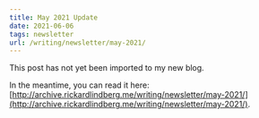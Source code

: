 ```yaml
---
title: May 2021 Update
date: 2021-06-06
tags: newsletter
url: /writing/newsletter/may-2021/
---
```


This post has not yet been imported to my new blog.

In the meantime, you can read it here: [http://archive.rickardlindberg.me/writing/newsletter/may-2021/](http://archive.rickardlindberg.me/writing/newsletter/may-2021/).
